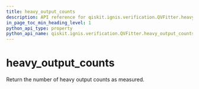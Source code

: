 ```yaml
---
title: heavy_output_counts
description: API reference for qiskit.ignis.verification.QVFitter.heavy_output_counts
in_page_toc_min_heading_level: 1
python_api_type: property
python_api_name: qiskit.ignis.verification.QVFitter.heavy_output_counts
---
```


# heavy\_output\_counts

Return the number of heavy output counts as measured.

